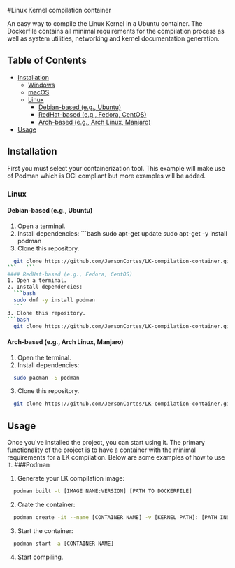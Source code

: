 #Linux Kernel compilation container

An easy way to compile the Linux Kernel in a Ubuntu container. The Dockerfile contains all minimal requirements for the compilation process as well as system utilities, networking and kernel documentation generation.

## Table of Contents
  - [Installation](#installation)
    - [Windows](#windows)
    - [macOS](#macos)
    - [Linux](#linux)
        - [Debian-based (e.g., Ubuntu)](#debian-based-ubuntu)
        - [RedHat-based (e.g., Fedora, CentOS)](#redhat-based-fedora-centos)
        - [Arch-based (e.g., Arch Linux, Manjaro)](#arch-based-arch-linux-manjaro)
  - [Usage](#usage)

## Installation

  First you must select your containerization tool. This example will make use of Podman which is OCI compliant but more examples will be added.
### Linux
#### Debian-based (e.g., Ubuntu)
  1. Open a terminal.
  2. Install dependencies:
    ```bash
    sudo apt-get update
    sudo apt-get -y install podman
  3. Clone this repository.
  ```bash
    git clone https://github.com/JersonCortes/LK-compilation-container.git
  ```   ```
#### RedHat-based (e.g., Fedora, CentOS)
  1. Open a terminal.
  2. Install dependencies:
    ```bash
    sudo dnf -y install podman
    ```
  3. Clone this repository.
  ```bash
    git clone https://github.com/JersonCortes/LK-compilation-container.git
  ```
#### Arch-based (e.g., Arch Linux, Manjaro)
  1. Open the terminal.
  2. Install dependencies:
  ```bash
    sudo pacman -S podman
  ```
  3. Clone this repository.
  ```bash
    git clone https://github.com/JersonCortes/LK-compilation-container.git
  ```
## Usage
Once you've installed the project, you can start using it. The primary functionality of the project is to have a container with the minimal requirements for a LK compilation. Below are some examples of how to use it.
###Podman
  1. Generate your LK compilation image:
  ```bash
    podman built -t [IMAGE NAME:VERSION] [PATH TO DOCKERFILE]
  ```
  2. Crate the container:
  ```bash
    podman create -it --name [CONTAINER NAME] -v [KERNEL PATH]: [PATH INSIDE CONTAINER] /bin/bash
  ```
  3. Start the container:
  ```bash
    podman start -a [CONTAINER NAME]
  ```
  4. Start compiling.
